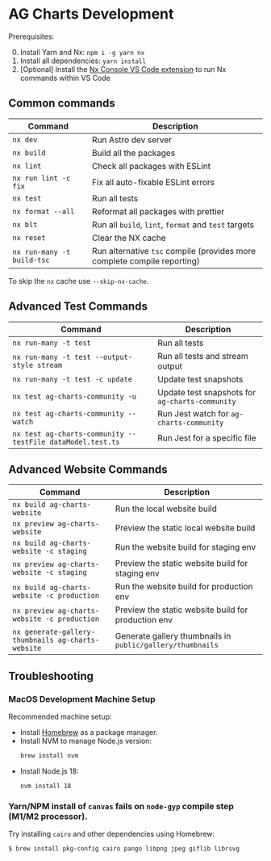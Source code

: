 # AG Charts Development

Prerequisites:

0. Install Yarn and Nx: `npm i -g yarn nx`
1. Install all dependencies: `yarn install`
2. [Optional] Install the [Nx Console VS Code extension](https://marketplace.visualstudio.com/items?itemName=nrwl.angular-console) to run Nx commands within VS Code

## Common commands

| Command                    | Description                                                              |
| -------------------------- | ------------------------------------------------------------------------ |
| `nx dev`                   | Run Astro dev server                                                     |
| `nx build`                 | Build all the packages                                                   |
| `nx lint`                  | Check all packages with ESLint                                           |
| `nx run lint -c fix`       | Fix all auto-fixable ESLint errors                                       |
| `nx test`                  | Run all tests                                                            |
| `nx format --all`          | Reformat all packages with prettier                                      |
| `nx blt`                   | Run all `build`, `lint`, `format` and `test` targets                     |
| `nx reset`                 | Clear the NX cache                                                       |
| `nx run-many -t build-tsc` | Run alternative `tsc` compile (provides more complete compile reporting) |

To skip the `nx` cache use `--skip-nx-cache`.

## Advanced Test Commands

| Command                                                    | Description                                     |
| ---------------------------------------------------------- | ----------------------------------------------- |
| `nx run-many -t test`                                      | Run all tests                                   |
| `nx run-many -t test --output-style stream`                | Run all tests and stream output                 |
| `nx run-many -t test -c update`                            | Update test snapshots                           |
| `nx test ag-charts-community -u`                           | Update test snapshots for `ag-charts-community` |
| `nx test ag-charts-community --watch`                      | Run Jest watch for `ag-charts-community`        |
| `nx test ag-charts-community --testFile dataModel.test.ts` | Run Jest for a specific file                    |

## Advanced Website Commands

| Command                                            | Description                                                |
| -------------------------------------------------- | ---------------------------------------------------------- |
| `nx build ag-charts-website`                       | Run the local website build                                |
| `nx preview ag-charts-website`                     | Preview the static local website build                     |
| `nx build ag-charts-website -c staging`            | Run the website build for staging env                      |
| `nx preview ag-charts-website -c staging`          | Preview the static website build for staging env           |
| `nx build ag-charts-website -c production`         | Run the website build for production env                   |
| `nx preview ag-charts-website -c production`       | Preview the static website build for production env        |
| `nx generate-gallery-thumbnails ag-charts-website` | Generate gallery thumbnails in `public/gallery/thumbnails` |

## Troubleshooting

### MacOS Development Machine Setup

Recommended machine setup:

-   Install [Homebrew](https://brew.sh/) as a package manager.
-   Install NVM to manage Node.js version:
    ```bash
    brew install nvm
    ```
-   Install Node.js 18:
    ```
    nvm install 18
    ```

### Yarn/NPM install of `canvas` fails on `node-gyp` compile step (M1/M2 processor).

Try installing `cairo` and other dependencies using Homebrew:

```bash
$ brew install pkg-config cairo pango libpng jpeg giflib librsvg
```
